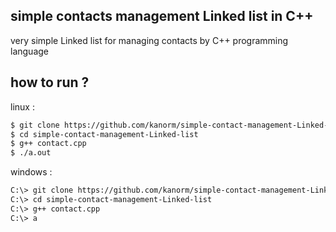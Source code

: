 ## simple contacts management Linked list in C++
very simple Linked list for managing contacts by C++ programming language

## how to run ? 



 linux :

```bash
$ git clone https://github.com/kanorm/simple-contact-management-Linked-list.git
$ cd simple-contact-management-Linked-list
$ g++ contact.cpp
$ ./a.out
```
windows :

```bash
C:\> git clone https://github.com/kanorm/simple-contact-management-Linked-list.git
C:\> cd simple-contact-management-Linked-list
C:\> g++ contact.cpp
C:\> a
```
